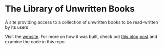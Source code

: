 # The Library of Unwritten Books
A site providing access to a collection of unwritten books to be read-written by its users

Visit the [website](https://libraryofunwrittenbooks.org/). For more on how it was built, check out [this blog post](https://sadlynothavocdinosaur.com/posts/unwritten/) and examine the code in this repo. 

